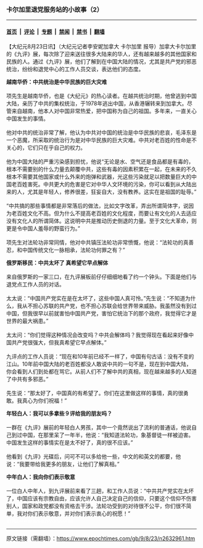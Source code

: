 ### 卡尔加里退党服务站的小故事（2）

---

#### [首页](../../../..?n2632961) &nbsp;|&nbsp; [评论](../../../../../epoch-comment?n2632961) &nbsp;|&nbsp; [专题](../../../../../epoch-special?n2632961) &nbsp;|&nbsp; [禁闻](../../../../../epoch-news?n2632961) &nbsp;|&nbsp; [禁书](../../../../../books?n2632961) &nbsp;|&nbsp; [翻墙](https://github.com/gfw-breaker/nogfw/blob/master/README.md?n2632961)


<div class="post_content" id="artbody" itemprop="articleBody">
 <!-- article content begin -->
 <p>
  【大纪元8月23日讯】（大纪元记者李安妮加拿大
  <ok href="https://www.epochtimes.com/gb/tag/%E5%8D%A1%E5%B0%94%E5%8A%A0%E9%87%8C.html">
   卡尔加里
  </ok>
  报导）加拿大卡尔加里的《九评》展，每次除了迎来送往很多大陆来的华人，还有越来越多的其他国家和民族的人。通过《九评》展，他们了解到在中国大陆的情况，尤其是共产党的邪恶统治，纷纷和退党中心的工作人员交谈，表达他们的态度。
 </p>
 <p>
  <b>
   越南华侨：中共统治是中华民族的巨大灾难
  </b>
  <br/>
  <br/>
  项先生是越南华侨，也是《大纪元》的热心读者。在越共统治时期，他曾逃到中国大陆，亲历了中共的集权统治，于1978年逃出中国，从香港辗转来到加拿大。尽管来自越南，他本人对中国非常热爱，把中国称为自己的祖国。多年来，一直关心中国发生的事情。
  <br/>
  <br/>
  他对中共的统治非常了解，他认为中共对中国的统治是中华民族的悲哀，毛泽东是一个恶魔，所采取的统治行为是对中华民族的巨大灾难。中共对老百姓的性命是不关心的，它们只在乎自己的权力。
  <br/>
  <br/>
  他为中国大陆的严重污染感到担忧，他说“无论是水、空气还是食品都是有毒的，根本不需要别的什么力量去颠覆中共，这些有毒的因素积累在一起，在未来的不久根本不需要其他国家或什么外来的炮弹和武器，光这些污染就足以把数量巨大的中国老百姓害死。中共更大的危害是它对中华人文环境的污染，你可以看到从大陆出来的人，尤其是年轻人，修养很差，狂妄自大，没有教养。这实在是祖国的耻辱。”
  <br/>
  <br/>
  “中共搞的那些事情都是非常落后的做法，比如文字改革，弄出所谓简体字，说因为老百姓文化不高。但为什么不提高老百姓的文化程度，而要让有文化的人去适应没有文化人的所谓简体。这说明中共是推动历史倒退的力量。至于文化大革命，则更是令中国人羞辱的野蛮行为。”
  <br/>
  <br/>
  项先生对法轮功非常同情，他对中共镇压法轮功非常愤慨，他说：“法轮功的真善忍，和中国传统文化一脉相承，法轮功何罪之有？”
 </p>
 <p>
  <b>
   俄罗斯移民：中共太坏了 真希望它早点解体
  </b>
  <br/>
  <br/>
  来自俄罗斯的一家三口，在九评展板前仔仔细细地看了约一个钟头。下面是他们与退党点工作人员的对话。
  <br/>
  <br/>
  太太说：“中国共产党实在是在太坏了，这些中国人真可怜。”先生说：“不知道为什么，我从不担心苏联的共产党，也不担心苏联会给世界带来威胁。我虽然没有到过中国，但我很早以前就害怕中国共产党，害怕它统治下的那个政府，我觉得它才是世界的最大祸患。”
  <br/>
  <br/>
  太太问：“你们觉得这种情况会改变吗？中共会解体吗？我觉得现在看起来好像中国共产党很强大，但我真希望它早点解体。”
  <br/>
  <br/>
  九评点的工作人员说：“现在和10年前已经不一样了，中国有句古话：没有不变的江山。10年前中国大陆的老百姓都没人敢说中共的一句不是，现在到中国大陆，你会看到人们到处都在骂它。从前人们不了解中共的真相，现在越来越多的人知道了中共有多邪恶。”
  <br/>
  <br/>
  先生说：“那太好了，中国真的有希望了。你们在这里做这样的事情，真的很勇敢。我真心为你们祝福！”
 </p>
 <p>
  <b>
   年轻白人：我可以多拿些９评给我的朋友吗？
  </b>
  <br/>
  <br/>
  一群在《九评》展前的年轻白人男孩，其中一个竟然说出了流利的普通话，他说自己到过中国，在那里呆了一年半，他说：“我知道法轮功，象基督徒一样被迫害。中国发生这样的事情实在是太不好了，真的很不应该。”
  <br/>
  <br/>
  他看到《九评》光碟后，问可不可以多给他一些，中文的和英文的都要，他说：“我要带给我更多的朋友，让他们了解真相。”
 </p>
 <p>
  <b>
   中年白人：我向你们表示敬意
  </b>
  <br/>
  <br/>
  一位白人中年人，到九评展前来看了三趟，和工作人员说：“中共共产党实在太坏了，中国应该有宗教自由，应该允许人自己决定自己的信仰，只要这个信仰不伤害别人，国家和政党都没有资格去干涉。法轮功受到的对待很不公平，你们很不简单，我对你们表示敬意，并对你们表示衷心的祝愿！”
  <font color="#ffffff">
   (http://www.dajiyuan.com)
  </font>
 </p>
 <!-- article content end -->
 <div id="below_article_ad">
 </div>
</div>


---

原文链接（需翻墙）：https://www.epochtimes.com/gb/9/8/23/n2632961.htm